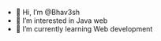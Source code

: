 - 👋 Hi, I’m @Bhav3sh
- 👀 I’m interested in Java web
- 🌱 I’m currently learning Web development

<!---
Bhav3sh/Bhav3sh is a ✨ special ✨ repository because its `README.md` (this file) appears on your GitHub profile.
You can click the Preview link to take a look at your changes.
--->
